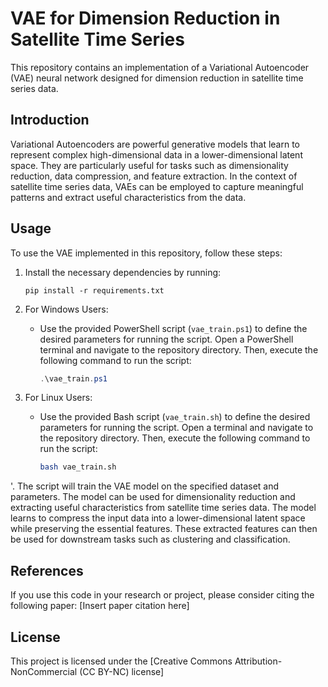 # VAE for Dimension Reduction in Satellite Time Series

This repository contains an implementation of a Variational Autoencoder (VAE) neural network designed for dimension reduction in satellite time series data. 

## Introduction

Variational Autoencoders are powerful generative models that learn to represent complex high-dimensional data in a lower-dimensional latent space. They are particularly useful for tasks such as dimensionality reduction, data compression, and feature extraction. In the context of satellite time series data, VAEs can be employed to capture meaningful patterns and extract useful characteristics from the data.

## Usage

To use the VAE implemented in this repository, follow these steps:

1. Install the necessary dependencies by running:
    ```
    pip install -r requirements.txt
    ```

2. For Windows Users:
    - Use the provided PowerShell script (`vae_train.ps1`) to define the desired parameters for running the script. Open a PowerShell terminal and navigate to the repository directory. Then, execute the following command to run the script:
        ```powershell
        .\vae_train.ps1
        ```

3. For Linux Users:
    - Use the provided Bash script (`vae_train.sh`) to define the desired parameters for running the script. Open a terminal and navigate to the repository directory. Then, execute the following command to run the script:
        ```bash
        bash vae_train.sh
        ```
'. The script will train the VAE model on the specified dataset and parameters. The model can be used for dimensionality reduction and extracting useful characteristics from satellite time series data. The model learns to compress the input data into a lower-dimensional latent space while preserving the essential features. These extracted features can then be used for downstream tasks such as clustering and classification.

## References

If you use this code in your research or project, please consider citing the following paper:
[Insert paper citation here]

## License

This project is licensed under the [Creative Commons Attribution-NonCommercial (CC BY-NC) license]
